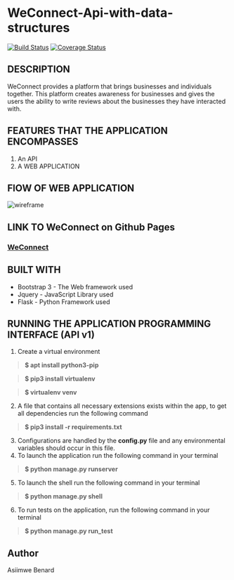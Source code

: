 # WeConnect-Api-with-data-structures
[![Build Status](https://travis-ci.org/King-Benx/WeConnect-Api-with-data-structures.svg?branch=develop)](https://travis-ci.org/King-Benx/WeConnect-Api-with-data-structures) [![Coverage Status](https://coveralls.io/repos/github/King-Benx/WeConnect-Api-with-data-structures/badge.svg?branch=develop)](https://coveralls.io/github/King-Benx/WeConnect-Api-with-data-structures?branch=develop)
## DESCRIPTION
WeConnect provides a platform that brings businesses and individuals together. This platform 
creates awareness for businesses and gives the users the ability to write reviews about the 
businesses they have interacted with.

## FEATURES THAT THE APPLICATION ENCOMPASSES
1. An API
2. A WEB APPLICATION

## FlOW OF WEB APPLICATION
![wireframe](https://github.com/King-Benx/WeConnect-ui-designs/blob/master/designs/wireframes/wireframes.png)

## LINK TO WeConnect on Github Pages
### [WeConnect](https://king-benx.github.io/)

## BUILT WITH
* Bootstrap 3 - The Web framework used
* Jquery - JavaScript Library used
* Flask - Python Framework used
## RUNNING THE APPLICATION PROGRAMMING INTERFACE (API v1)
1. Create a virtual environment
> **$ apt install python3-pip**

> **$ pip3 install virtualenv** 

> **$ virtualenv venv**
2. A file that contains all necessary extensions exists within the app, to get all dependencies run the following command
> **$ pip3 install -r requirements.txt**
3. Configurations are handled by the **config.py** file and any environmental variables should occur in this file.
4. To launch the application run the following command in your terminal
> **$ python manage.py runserver**
5. To launch the shell run the following command in your terminal
> **$ python manage.py shell**
6. To run tests on the application, run the following command in your terminal
> **$ python manage.py run_test**
## Author
Asiimwe Benard
